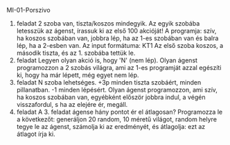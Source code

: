 MI-01-Porszivo

1. feladat
   2 szoba van, tiszta/koszos mindegyik. Az egyik szobába letesszük az ágenst, írassuk ki az első 100 akcióját! A programja: szív, ha koszos szobában van, jobbra lép, ha az 1-es szobában van és balra lép, ha a 2-esben van. Az input formátuma: KT1
   Az első szoba koszos, a második tiszta, és az 1. szobába tettük le.
3. feladat
   Legyen olyan akció is, hogy 'N' (nem lép). Olyan ágenst programozzon a 2 szobás világra, ami az 1-es programját azzal egészíti ki, hogy
   ha már lépett, még egyet nem lép.
4. feladat
   N szoba lehetséges. +3p minden tiszta szobáért, minden pillanatban. -1 minden lépésért. Olyan ágenst programozzon, ami szív, ha koszos szobában van, egyébként először jobbra indul, a végén visszafordul, s ha az elejére ér, megáll.
5. feladat A 3. feladat ágense hány pontot ér el átlagosan? Programozza le a következőt:
   generáljon 20 random, 10 méretű világot, random helyre tegye le az ágenst, számolja ki az eredményét, és átlagolja: ezt az átlagot írja ki.
